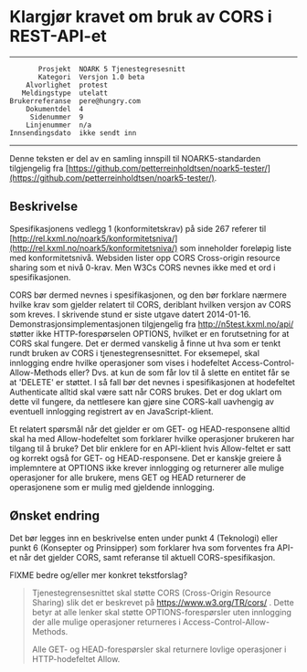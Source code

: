 Klargjør kravet om bruk av CORS i REST-API-et
=============================================

 ------------------  ---------------------------------
           Prosjekt  NOARK 5 Tjenestegresesnitt
           Kategori  Versjon 1.0 beta
        Alvorlighet  protest
       Meldingstype  utelatt
    Brukerreferanse  pere@hungry.com
        Dokumentdel  4
         Sidenummer  9
        Linjenummer  n/a
    Innsendingsdato  ikke sendt inn
 ------------------  ---------------------------------

Denne teksten er del av en samling innspill til NOARK5-standarden
tilgjengelig fra [https://github.com/petterreinholdtsen/noark5-tester/](https://github.com/petterreinholdtsen/noark5-tester/).

Beskrivelse
-----------

Spesifikasjonens vedlegg 1 (konformitetskrav) på side 267 referer til
[http://rel.kxml.no/noark5/konformitetsniva/](http://rel.kxml.no/noark5/konformitetsniva/)
som inneholder foreløpig liste med konformitetsnivå.  Websiden lister
opp CORS Cross-origin resource sharing som et nivå 0-krav.  Men W3Cs CORS
nevnes ikke med et ord i spesifikasjonen.


CORS bør dermed nevnes i spesifikasjonen, og den bør forklare nærmere
hvilke krav som gjelder relatert til CORS, deriblant hvilken versjon
av CORS som kreves.  I skrivende stund er siste utgave datert
2014-01-16.  Demonstrasjonsimplementasjonen tilgjengelig fra
http://n5test.kxml.no/api/ støtter ikke HTTP-forespørselen OPTIONS,
hvilket er en forutsetning for at CORS skal fungere.  Det er dermed
vanskelig å finne ut hva som er tenkt rundt bruken av CORS i
tjenestegrensesnittet.  For eksemepel, skal innlogging endre hvilke
operasjoner som vises i hodefeltet Access-Control-Allow-Methods eller?
Dvs. at kun de som får lov til å slette en entitet får se at 'DELETE'
er støttet.  I så fall bør det nevnes i spesifikasjonen at hodefeltet
Authenticate alltid skal være satt når CORS brukes.  Det er dog uklart
om dette vil fungere, da nettlesere kan gjøre sine CORS-kall uavhengig
av eventuell innlogging registrert av en JavaScript-klient.


Et relatert spørsmål når det gjelder er om GET- og HEAD-responsene
alltid skal ha med Allow-hodefeltet som forklarer hvilke operasjoner
brukeren har tilgang til å bruke?  Det blir enklere for en API-klient
hvis Allow-feltet er satt og korrekt også for GET- og HEAD-responsene.
Det er kanskje greiere å implemntere at OPTIONS ikke krever innlogging
og returnerer alle mulige operasjoner for alle brukere, mens GET og
HEAD returnerer de operasjonene som er mulig med gjeldende innlogging.

Ønsket endring
--------------

Det bør legges inn en beskrivelse enten under punkt 4 (Teknologi)
eller punkt 6 (Konsepter og Prinsipper) som forklarer hva som
forventes fra API-et når det gjelder CORS, samt referanse til aktuell
CORS-spesifikasjon.

FIXME bedre og/eller mer konkret tekstforslag?

> Tjenestegrensesnittet skal støtte CORS (Cross-Origin Resource
> Sharing) slik det er beskrevet på https://www.w3.org/TR/cors/ .
> Dette betyr at alle lenker skal støtte OPTIONS-forespørsler uten
> innlogging der alle mulige operasjoner returneres i
> Access-Control-Allow-Methods.
> 
> Alle GET- og HEAD-forespørsler skal returnere lovlige operasjoner i
> HTTP-hodefeltet Allow.
